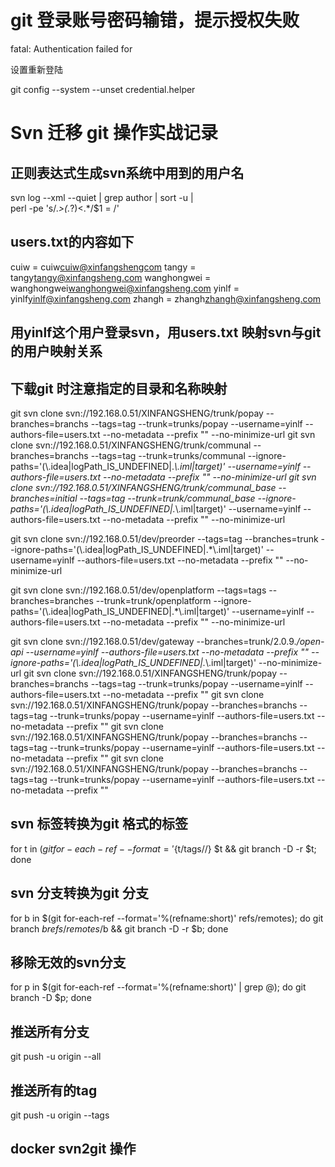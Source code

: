 # git 登录账号密码输错，提示授权失败

fatal: Authentication failed for

设置重新登陆

git config --system --unset credential.helper

# Svn 迁移 git 操作实战记录

## 正则表达式生成svn系统中用到的用户名

svn log --xml --quiet | grep author | sort -u | \
  perl -pe 's/.*>(.*?)<.*/$1 = /'

## users.txt的内容如下  

cuiw = cuiw<cuiw@xinfangshengcom>
tangy = tangy<tangy@xinfangsheng.com>
wanghongwei = wanghongwei<wanghongwei@xinfangsheng.com>
yinlf = yinlf<yinlf@xinfangsheng.com>
zhangh = zhangh<zhangh@xinfangsheng.com>

## 用yinlf这个用户登录svn，用users.txt 映射svn与git的用户映射关系

## 下载git 时注意指定的目录和名称映射

git svn clone svn://192.168.0.51/XINFANGSHENG/trunk/popay --branches=branchs --tags=tag --trunk=trunks/popay --username=yinlf --authors-file=users.txt --no-metadata --prefix "" --no-minimize-url
git svn clone svn://192.168.0.51/XINFANGSHENG/trunk/communal --branches=branchs --tags=tag --trunk=trunks/communal  --ignore-paths='(\\.idea|logPath_IS_UNDEFINED|.*\\.iml|target)' --username=yinlf --authors-file=users.txt --no-metadata --prefix "" --no-minimize-url
git svn clone svn://192.168.0.51/XINFANGSHENG/trunk/communal_base --branches=initial --tags=tag --trunk=trunk/communal_base  --ignore-paths='(\\.idea|logPath_IS_UNDEFINED|.*\\.iml|target)' --username=yinlf --authors-file=users.txt --no-metadata --prefix "" --no-minimize-url

git svn clone svn://192.168.0.51/dev/preorder --tags=tag --branches=trunk --ignore-paths='(\\.idea|logPath_IS_UNDEFINED|.*\\.iml|target)'  --username=yinlf --authors-file=users.txt --no-metadata --prefix "" --no-minimize-url

git svn clone svn://192.168.0.51/dev/openplatform --tags=tags --branches=branches --trunk=trunk/openplatform    --ignore-paths='(\\.idea|logPath_IS_UNDEFINED|.*\\.iml|target)'  --username=yinlf --authors-file=users.txt --no-metadata --prefix "" --no-minimize-url


git svn clone svn://192.168.0.51/dev/gateway --branches=trunk/2.0.9.*/open-api  --username=yinlf --authors-file=users.txt --no-metadata --prefix "" --ignore-paths='(\\.idea|logPath_IS_UNDEFINED|.*\\.iml|target)'  --no-minimize-url 
git svn clone svn://192.168.0.51/XINFANGSHENG/trunk/popay --branches=branchs --tags=tag --trunk=trunks/popay --username=yinlf --authors-file=users.txt --no-metadata --prefix ""
git svn clone svn://192.168.0.51/XINFANGSHENG/trunk/popay --branches=branchs --tags=tag --trunk=trunks/popay --username=yinlf --authors-file=users.txt --no-metadata --prefix ""
git svn clone svn://192.168.0.51/XINFANGSHENG/trunk/popay --branches=branchs --tags=tag --trunk=trunks/popay --username=yinlf --authors-file=users.txt --no-metadata --prefix ""
git svn clone svn://192.168.0.51/XINFANGSHENG/trunk/popay --branches=branchs --tags=tag --trunk=trunks/popay --username=yinlf --authors-file=users.txt --no-metadata --prefix ""

## svn 标签转换为git 格式的标签

for t in $(git for-each-ref --format='%(refname:short)' refs/remotes/tags); do git tag tag-${t/tags\//} $t && git branch -D -r $t; done

## svn 分支转换为git 分支

for b in $(git for-each-ref --format='%(refname:short)' refs/remotes); do git branch $b refs/remotes/$b && git branch -D -r $b; done

## 移除无效的svn分支

for p in $(git for-each-ref --format='%(refname:short)' | grep @); do git branch -D $p; done

## 推送所有分支

git push -u origin --all


## 推送所有的tag

git push -u origin --tags


## docker svn2git 操作
